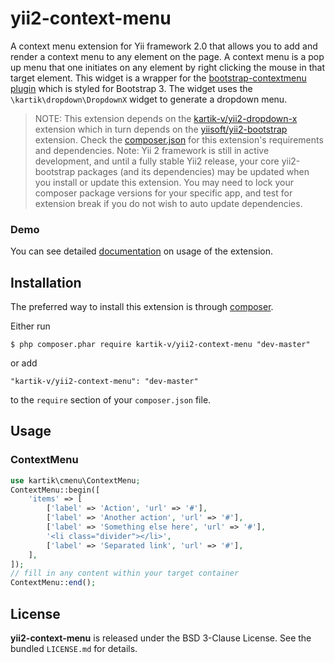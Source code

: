 yii2-context-menu
=================

A context menu extension for Yii framework 2.0 that allows you to add and render a context menu to any element on the page. A context menu 
is a pop up menu that one initiates on any element by right clicking the mouse in that target element. This widget is a wrapper for the 
[bootstrap-contextmenu plugin](https://github.com/sydcanem/bootstrap-contextmenu) which is styled for Bootstrap 3. The widget uses 
the `\kartik\dropdown\DropdownX` widget to generate a dropdown menu.

> NOTE: This extension depends on the [kartik-v/yii2-dropdown-x](https://github.com/kartik-v/yii2-dropdown-x) extension which in turn 
depends on the [yiisoft/yii2-bootstrap](https://github.com/yiisoft/yii2/tree/master/extensions/bootstrap) extension. Check the 
[composer.json](https://github.com/kartik-v/yii2-context-menu/blob/master/composer.json) for this extension's requirements and dependencies. 
Note: Yii 2 framework is still in active development, and until a fully stable Yii2 release, your core yii2-bootstrap packages (and its dependencies) 
may be updated when you install or update this extension. You may need to lock your composer package versions for your specific app, and test 
for extension break if you do not wish to auto update dependencies.

### Demo
You can see detailed [documentation](http://demos.krajee.com/context-menu) on usage of the extension.

## Installation

The preferred way to install this extension is through [composer](http://getcomposer.org/download/).

Either run

```
$ php composer.phar require kartik-v/yii2-context-menu "dev-master"
```

or add

```
"kartik-v/yii2-context-menu": "dev-master"
```

to the ```require``` section of your `composer.json` file.

## Usage

### ContextMenu

```php
use kartik\cmenu\ContextMenu;
ContextMenu::begin([
    'items' => [
        ['label' => 'Action', 'url' => '#'],
        ['label' => 'Another action', 'url' => '#'],
        ['label' => 'Something else here', 'url' => '#'],
        '<li class="divider"></li>',
        ['label' => 'Separated link', 'url' => '#'],
    ],
]); 
// fill in any content within your target container
ContextMenu::end();
```

## License

**yii2-context-menu** is released under the BSD 3-Clause License. See the bundled `LICENSE.md` for details.